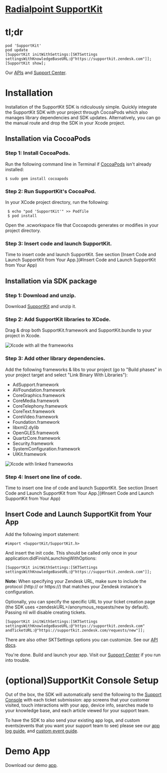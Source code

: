 # [Radialpoint SupportKit](http://supportkit.radialpoint.com)

# tl;dr
    pod 'SupportKit'
    pod update
    [SupportKit initWithSettings:[SKTSettings settingsWithKnowledgeBaseURL:@"https://supportkit.zendesk.com"]];
    [SupportKit show];

Our [APIs](http://cocoadocs.org/docsets/SupportKit/1.3.0/) and [Support Center](https://supportkit.zendesk.com).

# Installation

Installation of the SupportKit SDK is ridiculously simple. Quickly integrate the SupportKit SDK with your project through CocoaPods which also manages library dependencies and SDK updates. Alternatively, you can go the manual route and drop the SDK in your Xcode project.


## Installation via CocoaPods


### Step 1: Install CocoaPods.
Run the following command line in Terminal if [CocoaPods](http://beta.cocoapods.org/?q=#install) isn't already installed:

    $ sudo gem install cocoapods


### Step 2: Run SupportKit's CocoaPod.
In your XCode project directory, run the following:

     $ echo "pod 'SupportKit'" >> Podfile
     $ pod install

Open the .xcworkspace file that Cocoapods generates or modifies in your project directory.


### Step 3: Insert code and launch SupportKit.
Time to insert code and launch SupportKit. See section [Insert Code and Launch SupportKit from Your App.](#Insert Code and Launch SupportKit from Your App)


## Installation via SDK package

### Step 1: Download and unzip.
Download [SupportKit](https://github.com/radialpoint/SupportKit/archive/master.zip) and unzip it.


### Step 2: Add SupportKit libraries to XCode.
Drag & drop both SupportKit.framework and SupportKit.bundle to your project in Xcode.

![Xcode with all the frameworks](https://raw.github.com/radialpoint/SupportKit/master/readme_img/dragdrop_sdk.png)


### Step 3: Add other library dependencies.
Add the following frameworks & libs to your project (go to "Build phases" in your project target and select "Link Binary With Libraries"):
- AdSupport.framework
- AVFoundation.framework
- CoreGraphics.framework
- CoreMedia.framework
- CoreTelephony.framework
- CoreText.framework
- CoreVideo.framework
- Foundation.framework
- libxml2.dylib
- OpenGLES.framework
- QuartzCore.framework
- Security.framework
- SystemConfiguration.framework
- UIKit.framework



![Xcode with linked frameworks](https://raw.github.com/radialpoint/SupportKit/master/readme_img/linked_framework.png)


### Step 4: Insert one line of code.
Time to insert one line of code and launch SupportKit. See section [Insert Code and Launch SupportKit from Your App.](#Insert Code and Launch SupportKit from Your App)


## Insert Code and Launch SupportKit from Your App
<a name="Insert Code and Launch SupportKit from Your App"></a>
Add the following import statement:

    #import <SupportKit/SupportKit.h>

And insert the init code. This should be called only once in your application:didFinishLaunchingWithOptions:

    [SupportKit initWithSettings:[SKTSettings settingsWithKnowledgeBaseURL:@"https://supportkit.zendesk.com"]];

**Note:** When specifying your Zendesk URL, make sure to include the protocol (http:// or https://) that matches your Zendesk instance's configuration.

Optionally, you can specify the specific URL to your ticket creation page (the SDK uses \<zendeskURL>/anonymous_requests/new by default). Passing nil will disable creating tickets.

    [SupportKit initWithSettings:[SKTSettings settingsWithKnowledgeBaseURL:@"https://supportkit.zendesk.com"
    andTicketURL:@"https://supportkit.zendesk.com/requests/new"]];

There are also other SKTSettings options you can customize. See our [API docs](http://cocoadocs.org/docsets/SupportKit/1.3.0/).

You're done. Build and launch your app. Visit our [Support Center](https://supportkit.zendesk.com) if you run into trouble.


# (optional)SupportKit Console Setup

Out of the box, the SDK will automatically send the following to the [Support Console](http://supportkit.svbtle.com/Stop-probing-and-start-closing-tickets-with-the-new-supportkit-console) with each ticket submission: app screens that your customer visited, touch interactions with your app, device info, searches made to your knowledge base, and each article viewed for your support team. 

To have the SDK to also send your existing app logs, and custom events(events that you want your support team to see) please see our [app log guide](https://supportkit.zendesk.com/hc/en-us/articles/201747860-Reporting-logs-to-your-support-team), and [custom event guide](https://supportkit.zendesk.com/hc/en-us/articles/201626494-Custom-Event-track-API-Why-).


# Demo App
Download our demo [app](https://github.com/radialpoint/SupportKit/archive/master.zip).
